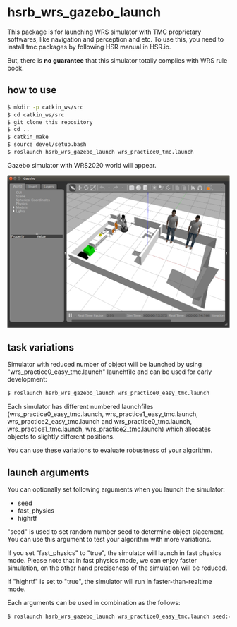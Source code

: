 # hsrb_wrs_gazebo_launch

This package is for launching WRS simulator with TMC proprietary softwares, like navigation and perception and etc. To use this, you need to install tmc packages by following HSR manual in HSR.io.

But, there is **no guarantee** that this simulator totally complies with WRS rule book.


## how to use
```bash
$ mkdir -p catkin_ws/src
$ cd catkin_ws/src
$ git clone this repository
$ cd ..
$ catkin_make
$ source devel/setup.bash
$ roslaunch hsrb_wrs_gazebo_launch wrs_practice0_tmc.launch
```

Gazebo simulator with WRS2020 world will appear.

![wrs_world](img/wrs_world.png)

## task variations

Simulator with reduced number of object will be launched by using "wrs_practice0_easy_tmc.launch" launchfile and can be used for early development:

```bash
$ roslaunch hsrb_wrs_gazebo_launch wrs_practice0_easy_tmc.launch
```

Each simulator has different numbered launchfiles (wrs_practice0_easy_tmc.launch, wrs_practice1_easy_tmc.launch, wrs_practice2_easy_tmc.launch and wrs_practice0_tmc.launch, wrs_practice1_tmc.launch, wrs_practice2_tmc.launch) which allocates objects to slightly different positions.

You can use these variations to evaluate robustness of your algorithm.

## launch arguments

You can optionally set following arguments when you launch the simulator:

- seed
- fast_physics
- highrtf

"seed" is used to set random number seed to determine object placement. You can use this argument to test your algorithm with more variations.

If you set "fast_physics" to "true", the simulator will launch in fast physics mode.
Please note that in fast physics mode, we can enjoy faster simulation, on the other hand preciseness of the simulation will be reduced.

If "highrtf" is set to "true", the simulator will run in faster-than-realtime mode.

Each arguments can be used in combination as the follows:

```bash
$ roslaunch hsrb_wrs_gazebo_launch wrs_practice0_easy_tmc.launch seed:=10 fast_physics:=true highrtf:=true
```

